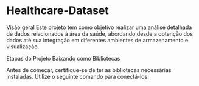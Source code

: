 # Healthcare-Dataset



Visão geral
Este projeto tem como objetivo realizar uma análise detalhada de dados relacionados à área da saúde, abordando desde a obtenção dos dados até sua integração em diferentes ambientes de armazenamento e visualização.

Etapas do Projeto
Baixando como Bibliotecas

Antes de começar, certifique-se de ter as bibliotecas necessárias instaladas. Utilize o seguinte comando para conectá-los:
